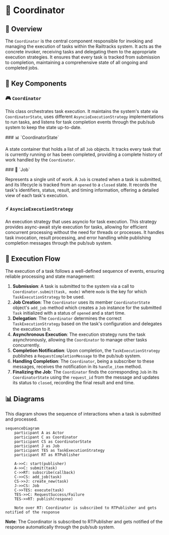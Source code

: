 # 🎯 Coordinator

<link rel="stylesheet" href="/system_internals/css/class_diagram.css">
<script src="/system_internals/js/class_diagram.js"></script>

## 🌟 Overview

The `Coordinator` is the central component responsible for invoking and managing the execution of tasks within the Railtracks system. It acts as the concrete invoker, receiving tasks and delegating them to the appropriate execution strategies. It ensures that every task is tracked from submission to completion, maintaining a comprehensive state of all ongoing and completed jobs.

## 🔧 Key Components

### 🎮 `Coordinator`

This class orchestrates task execution. It maintains the system's state via `CoordinatorState`, uses different `AsyncioExecutionStrategy` implementations to run tasks, and listens for task completion events through the pub/sub system to keep the state up-to-date.

<div class="class-diagram" id="coordinator-diagram" data-diagram='{
  "classes": [
    {
      "id": "coordinator",
      "name": "Coordinator",
      "attributes": [
        {"name": "state", "type": "CoordinatorState", "visibility": "public"},
        {"name": "execution_strategy", "type": "Dict[ExecutionConfigurations, TaskExecutionStrategy]", "visibility": "public"}
      ],
      "methods": [
        {"name": "__init__", "parameters": "execution_modes: Dict[ExecutionConfigurations, TaskExecutionStrategy]", "visibility": "public"},
        {"name": "start", "parameters": "publisher: RTPublisher", "visibility": "public"},
        {"name": "handle_item", "parameters": "item: RequestCompletionMessage", "visibility": "public"},
        {"name": "submit", "parameters": "task: Task, mode: ExecutionConfigurations", "visibility": "public"},
        {"name": "system_detail", "returnType": "CoordinatorState", "visibility": "public"},
        {"name": "shutdown", "visibility": "public"}
      ]
    }
  ]
}'></div>
### 📊 `CoordinatorState`

A state container that holds a list of all `Job` objects. It tracks every task that is currently running or has been completed, providing a complete history of work handled by the `Coordinator`.

<div class="class-diagram" id="coordinator-state-diagram" data-diagram='{
  "classes": [
    {
      "id": "coordinator-state",
      "name": "CoordinatorState",
      "attributes": [
        {"name": "job_list", "type": "List[Job]", "visibility": "public"}
      ],
      "methods": [
        {"name": "__init__", "parameters": "job_list: List[Job]", "visibility": "public"},
        {"name": "empty", "returnType": "CoordinatorState", "visibility": "public"},
        {"name": "add_job", "parameters": "task: Task", "returnType": "void", "visibility": "public"},
        {"name": "end_job", "parameters": "request_id: str, result: Literal", "returnType": "void", "visibility": "public"},
        {"name": "__str__", "returnType": "str", "visibility": "public"}
      ]
    }
  ]
}'></div>
### 📝 `Job`

Represents a single unit of work. A `Job` is created when a task is submitted, and its lifecycle is tracked from an `opened` to a `closed` state. It records the task's identifiers, status, result, and timing information, offering a detailed view of each task's execution.

<div class="class-diagram" id="job-diagram" data-diagram='{
  "classes": [
    {
      "id": "job",
      "name": "Job",
      "attributes": [
        {"name": "request_id", "type": "str", "visibility": "public"},
        {"name": "parent_node_id", "type": "str", "visibility": "public"},
        {"name": "child_node_id", "type": "str", "visibility": "public"},
        {"name": "status", "type": "Literal[\"opened\", \"closed\"]", "visibility": "public"},
        {"name": "result", "type": "Literal[\"success\", \"failure\"] | None", "visibility": "public"},
        {"name": "start_time", "type": "float", "visibility": "public"},
        {"name": "end_time", "type": "float", "visibility": "public"}
      ],
      "methods": [
        {"name": "__init__", "parameters": "request_id, parent_node_id, child_node_id, status, result, start_time, end_time", "visibility": "public"},
        {"name": "create_new", "parameters": "task: Task", "returnType": "Job", "visibility": "public"},
        {"name": "end_job", "parameters": "result: Literal", "returnType": "void", "visibility": "public"},
        {"name": "__str__", "returnType": "str", "visibility": "public"},
        {"name": "__repr__", "returnType": "str", "visibility": "public"}
      ]
    }
  ]
}'></div>

### ⚡ `AsyncioExecutionStrategy`

An execution strategy that uses asyncio for task execution. This strategy provides async-await style execution for tasks, allowing for efficient concurrent processing without the need for threads or processes. It handles task invocation, result processing, and error handling while publishing completion messages through the pub/sub system.

<div class="class-diagram" id="asyncio-execution-strategy-diagram" data-diagram='{
  "classes": [
    {
      "id": "asyncio-execution-strategy",
      "name": "AsyncioExecutionStrategy",
      "methods": [
        {"name": "shutdown", "returnType": "void", "visibility": "public"},
        {"name": "execute", "parameters": "task: Task", "returnType": "RequestSuccess | RequestFailure", "visibility": "public"}
      ]
    }
  ]
}'></div>

<!-- ```mermaid
classDiagram
    class Coordinator {
        +state: CoordinatorState
        +execution_strategy: Dict[ExecutionConfigurations, TaskExecutionStrategy]
        +submit(task: Task)
        +handle_item(message: RequestCompletionMessage)
    }
    
    class CoordinatorState {
        +job_list: List[Job]
        +add_job(job: Job)
        +end_job(request_id: str, result: str)
        +find_job(request_id: str) Job
    }
    
    class Job {
        +request_id: str
        +task_id: str
        +status: str
        +result: str
        +start_time: float
        +end_time: float
        +error_message: str
        +create_new(task: Task) Job
        +end_job(result: str)
        +set_error(error: str)
    }

    Coordinator "1" *-- "1" CoordinatorState : contains
    CoordinatorState "1" *-- "0..*" Job : manages
``` -->
## 🔄 Execution Flow

The execution of a task follows a well-defined sequence of events, ensuring reliable processing and state management:

1.  **Submission**: A task is submitted to the system via a call to `Coordinator.submit(task, mode)` where `mode` is the key for which `TaskExecutionStrategy` to be used.
2.  **Job Creation**: The `Coordinator` uses its member `CoordinatorState` object's `add_job` method which creates a `Job` instance for the submitted `Task` initialized with a status of `opened` and a start time.
3.  **Delegation**: The `Coordinator` determines the correct `TaskExecutionStrategy` based on the task's configuration and delegates the execution to it.
4.  **Asynchronous Execution**: The execution strategy runs the task asynchronously, allowing the `Coordinator` to manage other tasks concurrently.
5.  **Completion Notification**: Upon completion, the `TaskExecutionStrategy` publishes a `RequestCompletionMessage` to the pub/sub system.
6.  **Handling Completion**: The `Coordinator`, being a subscriber to these messages, receives the notification in its `handle_item` method.
7.  **Finalizing the Job**: The `Coordinator` finds the corresponding `Job` in its `CoordinatorState` using the `request_id` from the message and updates its status to `closed`, recording the final result and end time.

## 📊 Diagrams

This diagram shows the sequence of interactions when a task is submitted and processed.

```mermaid
sequenceDiagram
    participant A as Actor
    participant C as Coordinator
    participant CS as CoordinatorState
    participant J as Job
    participant TES as TaskExecutionStrategy
    participant RT as RTPublisher

    A->>C: start(publisher)
    A->>C: submit(task)
    C->>RT: subscribe(callback)
    C->>CS: add_job(task)
    CS->>J: create_new(task)
    J->>CS: Job
    C->>TES: execute(task)
    TES->>C: RequestSuccess/Failure
    TES->>RT: publish(respone)

    Note over RT: Coordinator is subscribed to RTPublisher and gets notified of the response
```
**Note**: The Coordinator is subscribed to RTPublisher and gets notified of the response automatically through the pub/sub system.
